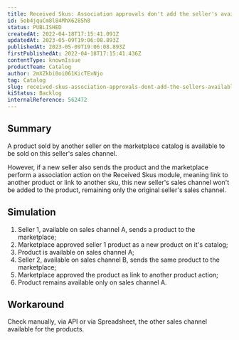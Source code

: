 ```yaml
---
title: Received Skus: Association approvals don't add the seller's available sales channel on the product when the sku is sold by more than 1 seller
id: 5ob4jquCm8l84MhX6285h8
status: PUBLISHED
createdAt: 2022-04-18T17:15:41.091Z
updatedAt: 2023-05-09T19:06:08.893Z
publishedAt: 2023-05-09T19:06:08.893Z
firstPublishedAt: 2022-04-18T17:15:41.436Z
contentType: knownIssue
productTeam: Catalog
author: 2mXZkbi0oi061KicTExNjo
tag: Catalog
slug: received-skus-association-approvals-dont-add-the-sellers-available-sales-channel-on-the-product-when-the-sku-is-sold-by-more-than-1-seller
kiStatus: Backlog
internalReference: 562472
---
```


## Summary


A product sold by another seller on the marketplace catalog is available to be sold on this seller's sales channel.

However, if a new seller also sends the product and the marketplace perform a association action on the Received Skus module, meaning link to another product or link to another sku, this new seller's sales channel won't be added to the product, remaining only the original seller's sales channel.


##

## Simulation



1. Seller 1, available on sales channel A, sends a product to the marketplace;
2. Marketplace approved seller 1 product as a new product on it's catalog;
3. Product is available on sales channel A;
4. Seller 2, available on sales channel B, sends the same product to the marketplace;
5. Marketplace approved the product as link to another product action;
6. Product remains available only on sales channel A.


##

## Workaround


Check manually, via API or via Spreadsheet, the other sales channel available for the products.





